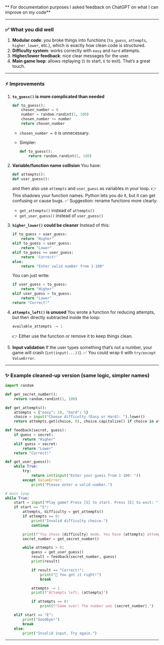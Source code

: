 ** For documentation purposes I asked feedback on ChatGPT on what I can improve on my code**

---

### ✅ What you did well

1. **Modular code**: you broke things into functions (`to_guess`, `attempts`, `higher_lower`, etc.), which is exactly how clean code is structured.
2. **Difficulty system**: works correctly with `easy` and `hard` attempts.
3. **Higher/lower feedback**: nice clear messages for the user.
4. **Main game loop**: allows replaying (`S` to start, `E` to exit). That’s a great touch.

---

### ⚡ Improvements

1. **`to_guess()` is more complicated than needed**

   ```python
   def to_guess():
       chosen_number = 0
       number = random.randint(1, 100)
       chosen_number += number
       return chosen_number
   ```

   * `chosen_number = 0` is unnecessary.
   * Simpler:

     ```python
     def to_guess():
         return random.randint(1, 100)
     ```

2. **Variable/function name collision**
   You have:

   ```python
   def attempts():
   def user_guess():
   ```

   and then also use `attempts` and `user_guess` as variables in your loop.
   👉 This shadows your function names. Python lets you do it, but it can get confusing or cause bugs.
   ✅ Suggestion: rename functions more clearly:

   * `get_attempts()` instead of `attempts()`
   * `get_user_guess()` instead of `user_guess()`

3. **`higher_lower()` could be cleaner**
   Instead of this:

   ```python
   if to_guess > user_guess:
       return "Higher"
   elif to_guess < user_guess:
       return "Lower"
   elif to_guess == user_guess:
       return 'Correct!'
   else:
       return "Enter valid number from 1-100"
   ```

   You can just write:

   ```python
   if user_guess < to_guess:
       return "Higher"
   elif user_guess > to_guess:
       return "Lower"
   return "Correct!"
   ```

4. **`attempts_left()` is unused**
   You wrote a function for reducing attempts, but then directly subtracted inside the loop:

   ```python
   available_attempts -= 1
   ```

   👉 Either use the function or remove it to keep things clean.

5. **Input validation**
   If the user types something that’s not a number, your game will crash (`int(input(...))`).
   ✅ You could wrap it with `try/except ValueError`.

---

### ✨ Example cleaned-up version (same logic, simpler names)

```python
import random

def get_secret_number():
    return random.randint(1, 100)

def get_attempts():
    attempts = {"easy": 10, "hard": 5}
    choice = input("Choose difficulty (Easy or Hard): ").lower()
    return attempts.get(choice, 0), choice.capitalize() if choice in attempts else "Invalid"

def feedback(secret, guess):
    if guess < secret:
        return "Higher"
    elif guess > secret:
        return "Lower"
    return "Correct!"

def get_user_guess():
    while True:
        try:
            return int(input("Enter your guess from 1-100: "))
        except ValueError:
            print("Please enter a valid number.")

# main loop
while True:
    start = input("Play game? Press [S] to start. Press [E] to exit: ").upper()
    if start == "S":
        attempts, difficulty = get_attempts()
        if attempts == 0:
            print("Invalid difficulty choice.")
            continue

        print(f"You chose {difficulty} mode. You have {attempts} attempts.")
        secret_number = get_secret_number()

        while attempts > 0:
            guess = get_user_guess()
            result = feedback(secret_number, guess)
            print(result)

            if result == "Correct!":
                print("🎉 You got it right!")
                break

            attempts -= 1
            print(f"Attempts left: {attempts}")

            if attempts == 0:
                print(f"Game over! The number was {secret_number}.")

    elif start == "E":
        print("Goodbye!")
        break
    else:
        print("Invalid input. Try again.")
```

---

